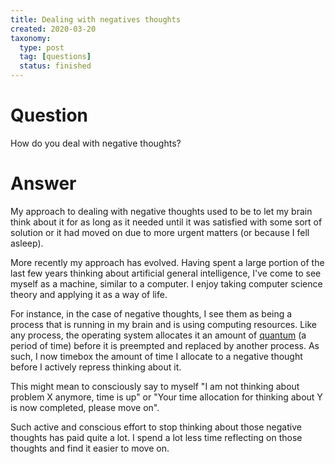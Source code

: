 ```yaml
---
title: Dealing with negatives thoughts
created: 2020-03-20
taxonomy:
  type: post
  tag: [questions]
  status: finished
---
```


# Question
How do you deal with negative thoughts?

# Answer
My approach to dealing with negative thoughts used to be to let my brain think about it for as long as it needed until it was satisfied with some sort of solution or it had moved on due to more urgent matters (or because I fell asleep).

More recently my approach has evolved. Having spent a large portion of the last few years thinking about artificial general intelligence, I've come to see myself as a machine, similar to a computer. I enjoy taking computer science theory and applying it as a way of life.

For instance, in the case of negative thoughts, I see them as being a process that is running in my brain and is using computing resources. Like any process, the operating system allocates it an amount of [quantum](https://en.wikipedia.org/wiki/Preemption_(computing)#Time_slice) (a period of time) before it is preempted and replaced by another process. As such, I now timebox the amount of time I allocate to a negative thought before I actively repress thinking about it.

This might mean to consciously say to myself "I am not thinking about problem X anymore, time is up" or "Your time allocation for thinking about Y is now completed, please move on".

Such active and conscious effort to stop thinking about those negative thoughts has paid quite a lot. I spend a lot less time reflecting on those thoughts and find it easier to move on.

